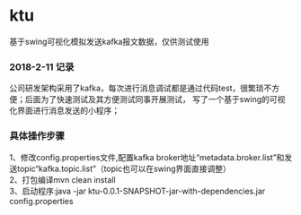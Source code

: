 # ktu
基于swing可视化模拟发送kafka报文数据，仅供测试使用

### 2018-2-11 记录
公司研发架构采用了kafka，每次进行消息调试都是通过代码test，很繁琐不方便；后面为了快速测试及其方便测试同事开展测试，
写了一个基于swing的可视化界面进行消息发送的小程序；
		
### 具体操作步骤
1、修改config.properties文件,配置kafka broker地址“metadata.broker.list”和发送topic“kafka.topic.list”（topic也可以在swing界面直接调整）<br/>
2、打包编译mvn clean install<br/>
3、启动程序:java -jar ktu-0.0.1-SNAPSHOT-jar-with-dependencies.jar config.properties
